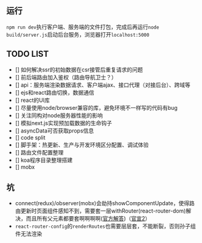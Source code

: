 ## 运行
`npm run dev`执行客户端、服务端的文件打包，完成后再运行`node build/server.js`启动后台服务，浏览器打开`localhost:5000`


## TODO LIST
- [] 如何解决ssr的初始数据在csr接管后重复请求的问题
- [] 前后端路由加入鉴权（路由导航卫士？）
- [] api：服务端渲染数据请求、客户端ajax、接口代理（对接后台）、跨域等
- [] ejs和react路由切换，数据通信
- [] react的UI库
- [] 尽量使用node/browser兼容的库，避免环境不一样写的代码有bug
- [] 关注同构对node服务器性能的影响
- [] 模拟next.js实现预加载数据的生命钩子
- [] asyncData可否获取props信息
- [] code split
- [] 脚手架：热更新、生产与开发环境区分配置、调试体验
- [] 路由文件配置整理
- [] koa程序目录整理搭建
- [] mobx


## 坑
- connect(redux)/observer(mobx)会劫持showComponentUpdate，使得路由更新时页面组件感知不到，需要套一层withRouter(react-router-dom)解决，而且所有父元素都要套啊啊啊啊([官方解答](https://github.com/ReactTraining/react-router/blob/master/packages/react-router/docs/guides/redux.md#blocked-updates))（[官宣2](https://github.com/ReactTraining/react-router/blob/master/packages/react-router/docs/guides/blocked-updates.md)）
- `react-router-config`的`renderRoutes`也需要层层套，不能断裂，否则孙子组件无法渲染